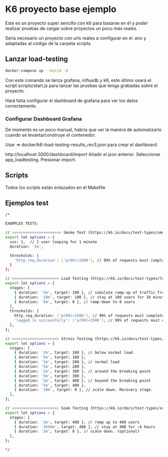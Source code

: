 # K6 proyecto base ejemplo

Este es un proyecto super sencillo con k6 para basarse en él y poder realizar pruebas de cargar sobre proyectos un poco más reales.

Sería necesario un proyecto con urls reales a configurar en el .env y adaptadas al código de la carpeta scripts.

## Lanzar load-testing

``` bash
docker-compose up --build -d
```

Con este comando se lanza grafana, influxdb y k6, este último usará el script scripts/start.js para lanzar las pruebas que tenga grabadas sobre el proyecto.

Hará falta configurar el dashboard de grafana para ver los datos correctamente.

### Configurar Dashboard Grafana

De momento es un poco manual, habría que ver la manera de automatizarlo cuando se levanta/construye el contenedor.

Usar => docker/k6-load-testing-results_rev3.json para crear el dashboard

http://localhost:3000/dashboard/import
Añadir el json anterior.
Seleccionar app_loadtesting.
Presionar import.

## Scripts

Todos los scripts están enlazados en el Makefile

## Ejemplos test

```bash
/*

EXAMPLES TESTS:

// >>>>>>>>>>>>>>>>>>>>>> Smoke Test (https://k6.io/docs/test-types/smoke-testing):
export let options = {
  vus: 1,  // 1 user looping for 1 minute
  duration: '1m',

  thresholds: {
    'http_req_duration': ['p(99)<1500'], // 99% of requests must complete below 1.5s
  }
};

// >>>>>>>>>>>>>>>>>>>>> Load Testing (https://k6.io/docs/test-types/load-testing):
export let options = {
  stages: [
    { duration: '5m', target: 100 }, // simulate ramp-up of traffic from 1 to 100 users over 5 minutes.
    { duration: '10m', target: 100 }, // stay at 100 users for 10 minutes
    { duration: '5m', target: 0 }, // ramp-down to 0 users
  ],
  thresholds: {
    http_req_duration: ['p(99)<1500'], // 99% of requests must complete below 1.5s
    'logged in successfully': ['p(99)<1500'], // 99% of requests must complete below 1.5s
  },
};

// >>>>>>>>>>>>>>>>>>>>> Stress Testing (https://k6.io/docs/test-types/stress-testing):
export let options = {
  stages: [
    { duration: '2m', target: 100 }, // below normal load
    { duration: '5m', target: 100 },
    { duration: '2m', target: 200 }, // normal load
    { duration: '5m', target: 200 },
    { duration: '2m', target: 300 }, // around the breaking point
    { duration: '5m', target: 300 },
    { duration: '2m', target: 400 }, // beyond the breaking point
    { duration: '5m', target: 400 },
    { duration: '10m', target: 0 }, // scale down. Recovery stage.
  ],
};

// >>>>>>>>>>>>>>>>>>>>> Soak Testing (https://k6.io/docs/test-types/soak-testing):
export let options = {
  stages: [
    { duration: '2m', target: 400 }, // ramp up to 400 users
    { duration: '3h56m', target: 400 }, // stay at 400 for ~4 hours
    { duration: '2m', target: 0 }, // scale down. (optional)
  ],
};

*/
```